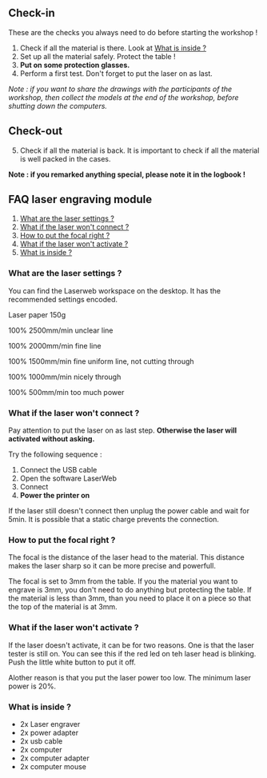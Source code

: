 ## Check-in
These are the checks you always need to do before starting the workshop !

1. Check if all the material is there. Look at [What is inside ?](https://github.com/openfab-lab/FabMob/blob/master/FAQ/FAQ_laser_module.md#what-is-inside-)
2. Set up all the material safely. Protect the table !
3. **Put on some protection glasses.**
4. Perform a first test. Don't forget to put the laser on as last. 

*Note : if you want to share the drawings with the participants of the workshop, then collect the models at the end of the workshop, before shutting down the computers.*

## Check-out
5. Check if all the material is back. It is important to check if all the material is well packed in the cases. 

**Note : if you remarked anything special, please note it in the logbook !**

## FAQ laser engraving module

1. [What are the laser settings ?]()
2. [What if the laser won't connect ?](https://github.com/openfab-lab/FabMob/blob/master/FAQ/FAQ_laser_module.md#what-if-the-laser-wont-connect-)
3. [How to put the focal right ? ](https://github.com/openfab-lab/FabMob/blob/master/FAQ/FAQ_laser_module.md#how-to-put-the-focal-right-)
4. [What if the laser won't activate ?](https://github.com/openfab-lab/FabMob/blob/master/FAQ/FAQ_laser_module.md#what-if-the-laser-wont-activate-)
5. [What is inside ?](https://github.com/openfab-lab/FabMob/blob/master/FAQ/FAQ_laser_module.md#what-is-inside-)


### What are the laser settings ?
You can find the Laserweb workspace on the desktop. It has the recommended settings encoded.

Laser paper 150g

100% 2500mm/min
unclear line

100% 2000mm/min
fine line

100% 1500mm/min
fine uniform line, not cutting through

100% 1000mm/min
nicely through

100% 500mm/min
too much power


### What if the laser won't connect ?
Pay attention to put the laser on as last step. **Otherwise the laser will activated without asking.** 

Try the following sequence :

1. Connect the USB cable
2. Open the software LaserWeb 
3. Connect
4. **Power the printer on**

If the laser still doesn't connect then unplug the power cable and wait for 5min. It is possible that a static charge prevents the connection. 

### How to put the focal right ? 

The focal is the distance of the laser head to the material. This distance makes the laser sharp so it can be more precise and powerfull. 

The focal is set to 3mm from the table. If you the material you want to engrave is 3mm, you don't need to do anything but protecting the table. If the material is less than 3mm, than you need to place it on a piece so that the top of the material is at 3mm.

### What if the laser won't activate ?
If the laser doesn't activate, it can be for two reasons. One is that the laser tester is still on. You can see this if the red led on teh laser head is blinking. Push the little white button to put it off.

Alother reason is that you put the laser power too low. The minimum laser power is 20%.

### What is inside ?

* 2x Laser engraver
* 2x power adapter
* 2x usb cable
* 2x computer
* 2x computer adapter
* 2x computer mouse

